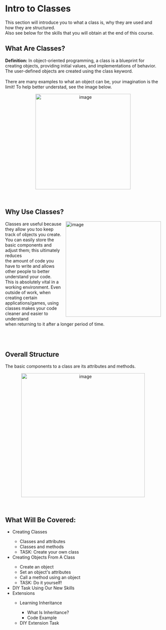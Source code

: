 # Intro to Classes
This section will introduce you to what a class is, why they are used and how they are structured. <br>
Also see below for the skills that you will obtain at the end of this course.
<br>

## What Are Classes?
<b>Definition:</b> In object-oriented programming, a class is a blueprint for creating objects, providing initial values, and implementations of behavior. The user-defined objects are created using the class keyword.
<br><br>
There are many examples to what an object can be, your imagination is the limit! To help better understad, see the image below.

<p align="center">
  <img width="308"  alt="image" src="https://user-images.githubusercontent.com/60058170/158226471-755f3f6e-e094-4c00-be40-584975cd070e.png">
</p>

<br>

## Why Use Classes?
<p align="left">
  <img width="308"  align="right" alt="image" src="https://user-images.githubusercontent.com/60058170/158228047-221b9b1b-2bfc-4ecf-83b9-e4f15d9b1782.png">
  Classes are useful because they allow you too keep track of objects you create.<br>You can easily store the basic components and adjust them; this ultimately reduces <br>
  the amount of code you have to write and allows other people to better understand your code. <br> This is absolutely vital in a working environment. Even 
  outside of work, when creating certain <br> applications/games, using classes makes your code cleaner and easier to understand <br> when returning to it after a longer period
  of time. 
</p>
<br><br>

## Overall Structure
The basic components to a class are its attributes and methods.
<p align="center">
  <img width="400" alt="image" src="https://user-images.githubusercontent.com/60058170/158230630-108a4267-3757-4dab-939e-70cd10e5fee2.png">
</p>

<br>

## What Will Be Covered:
<ul>
  <li>Creating Classes</li>
  <ul>
    <li>Classes and attributes</li>
    <li>Classes and methods</li>
    <li>TASK: Create your own class</li>
  </ul>
  <li>Creating Objects From A Class</li>
  <ul>
    <li>Create an object</li>
    <li>Set an object's attributes</li>
    <li>Call a method using an object</li>
    <li>TASK: Do it yourself!</li>
  </ul>
  <li>DIY Task Using Our New Skills</li>
  <li>Extensions</li>
  <ul>
    <li>Learning Inheritance</li>
    <ul>
      <li>What Is Inheritance?</li>
      <li>Code Example</li>
    </ul>
    <li>DIY Extension Task</li>
  </ul>
</ul>

